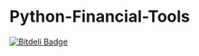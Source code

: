 Python-Financial-Tools
======================


[![Bitdeli Badge](https://d2weczhvl823v0.cloudfront.net/JamesBrofos/python-financial-tools/trend.png)](https://bitdeli.com/free "Bitdeli Badge")

